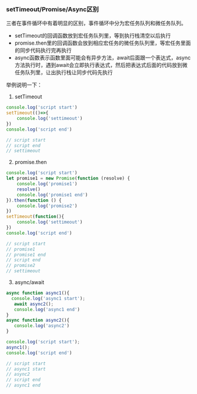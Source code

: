 ### setTimeout/Promise/Async区别

三者在事件循环中有着明显的区别，事件循环中分为宏任务队列和微任务队列。

- setTimeout的回调函数放到宏任务队列里，等到执行栈清空以后执行
- promise.then里的回调函数会放到相应宏任务的微任务队列里，等宏任务里面的同步代码执行完再执行
- async函数表示函数里面可能会有异步方法，await后面跟一个表达式，async方法执行时，遇到await会立即执行表达式，然后把表达式后面的代码放到微任务队列里，让出执行栈让同步代码先执行

举例说明一下：

1. setTimeout

```js
console.log('script start')
setTimeout(()=>{
    console.log('settimeout')	
})
console.log('script end')	

// script start
// script end
// settimeout
```

2. promise.then

```js
console.log('script start')
let promise1 = new Promise(function (resolve) {
    console.log('promise1')
    resolve()
    console.log('promise1 end')
}).then(function () {
    console.log('promise2')
})
setTimeout(function(){
    console.log('settimeout')
})
console.log('script end')

// script start
// promise1
// promise1 end
// script end
// promise2
// settimeout
```

3. async/await

```js
async function async1(){
  console.log('async1 start');
   await async2();
   console.log('async1 end')
}
async function async2(){
   console.log('async2')
}

console.log('script start');
async1();
console.log('script end')

// script start
// async1 start
// async2
// script end
// async1 end
```
